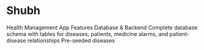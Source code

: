 # Shubh
Health Management App Features Database &amp; Backend Complete database schema with tables for diseases, patients, medicine alarms, and patient-disease relationships Pre-seeded diseases
